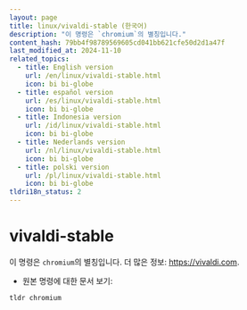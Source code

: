 ```yaml
---
layout: page
title: linux/vivaldi-stable (한국어)
description: "이 명령은 `chromium`의 별칭입니다."
content_hash: 79bb4f98789569605cd041bb621cfe50d2d1a47f
last_modified_at: 2024-11-10
related_topics:
  - title: English version
    url: /en/linux/vivaldi-stable.html
    icon: bi bi-globe
  - title: español version
    url: /es/linux/vivaldi-stable.html
    icon: bi bi-globe
  - title: Indonesia version
    url: /id/linux/vivaldi-stable.html
    icon: bi bi-globe
  - title: Nederlands version
    url: /nl/linux/vivaldi-stable.html
    icon: bi bi-globe
  - title: polski version
    url: /pl/linux/vivaldi-stable.html
    icon: bi bi-globe
tldri18n_status: 2
---
```

# vivaldi-stable

이 명령은 `chromium`의 별칭입니다.
더 많은 정보: <https://vivaldi.com>.

- 원본 명령에 대한 문서 보기:

`tldr chromium`
